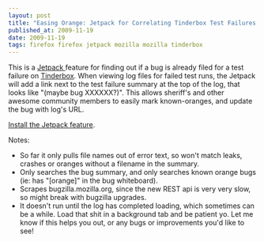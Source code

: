 ```yaml
---
layout: post
title: "Easing Orange: Jetpack for Correlating Tinderbox Test Failures with Bugs"
published_at: 2009-11-19
date: 2009-11-19
tags: firefox firefox jetpack mozilla mozilla tinderbox
---
```


This is a [Jetpack ](https://jetpack.mozillalabs.com/)feature for finding out if a bug is already filed for a test failure on [Tinderbox](http://tinderbox.mozilla.org/showbuilds.cgi?tree=Firefox). When viewing log files for failed test runs, the Jetpack will add a link next to the test failure summary at the top of the log, that looks like "(maybe bug XXXXXX?)". This allows sheriff's and other awesome community members to easily mark known-oranges, and update the bug with log's URL.

[Install the Jetpack feature](http://people.mozilla.org/~dietrich/jetpack-orange.html).

Notes:

*   So far it only pulls file names out of error text, so won't match leaks, crashes or oranges without a filename in the summary.
*   Only searches the bug summary, and only searches known orange bugs (ie: has "[orange]" in the bug whiteboard).
*   Scrapes bugzilla.mozilla.org, since the new REST api is very very slow, so might break with bugzilla upgrades.
*   It doesn't run until the log has completed loading, which sometimes can  be a while. Load that shit in a background tab and be patient yo.
Let me know if this helps you out, or any bugs or improvements you'd like to see!